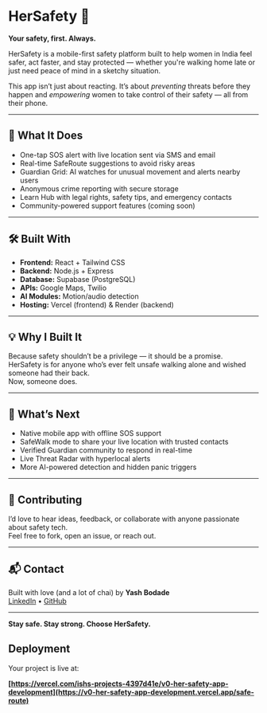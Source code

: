 # HerSafety 💙  
**Your safety, first. Always.**

HerSafety is a mobile-first safety platform built to help women in India feel safer, act faster, and stay protected — whether you're walking home late or just need peace of mind in a sketchy situation.

This app isn’t just about reacting. It’s about *preventing* threats before they happen and *empowering* women to take control of their safety — all from their phone.

---

## 🚀 What It Does

- One-tap SOS alert with live location sent via SMS and email  
- Real-time SafeRoute suggestions to avoid risky areas  
- Guardian Grid: AI watches for unusual movement and alerts nearby users  
- Anonymous crime reporting with secure storage  
- Learn Hub with legal rights, safety tips, and emergency contacts  
- Community-powered support features (coming soon)

---

## 🛠 Built With

- **Frontend:** React + Tailwind CSS  
- **Backend:** Node.js + Express  
- **Database:** Supabase (PostgreSQL)  
- **APIs:** Google Maps, Twilio  
- **AI Modules:** Motion/audio detection  
- **Hosting:** Vercel (frontend) & Render (backend)

---

## 💡 Why I Built It

Because safety shouldn’t be a privilege — it should be a promise.  
HerSafety is for anyone who’s ever felt unsafe walking alone and wished someone had their back.  
Now, someone does.

---

## 🔮 What’s Next

- Native mobile app with offline SOS support  
- SafeWalk mode to share your live location with trusted contacts  
- Verified Guardian community to respond in real-time  
- Live Threat Radar with hyperlocal alerts  
- More AI-powered detection and hidden panic triggers

---

## 🤝 Contributing

I’d love to hear ideas, feedback, or collaborate with anyone passionate about safety tech.  
Feel free to fork, open an issue, or reach out.

---

## 📬 Contact

Built with love (and a lot of chai) by **Yash Bodade**  
[LinkedIn](https://www.linkedin.com/in/yash-bodade) • [GitHub](https://github.com/yashbodade)

---

**Stay safe. Stay strong. Choose HerSafety.**


## Deployment

Your project is live at:

**[https://vercel.com/ishs-projects-4397d41e/v0-her-safety-app-development](https://v0-her-safety-app-development.vercel.app/safe-route)**


